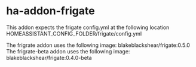 # ha-addon-frigate

This addon expects the frigate config.yml at the following location
HOMEASSISTANT_CONFIG_FOLDER/frigate/config.yml

The frigrate      addon uses the following image: blakeblackshear/frigate:0.5.0  
The frigrate-beta addon uses the following image: blakeblackshear/frigate:0.4.0-beta
